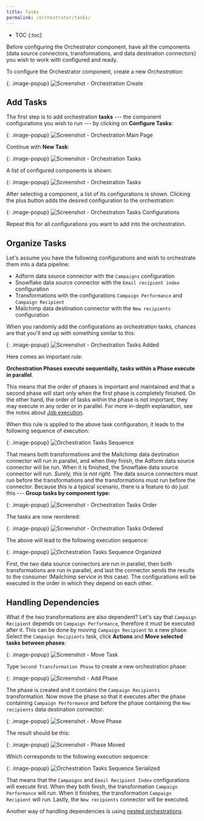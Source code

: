 ```yaml
---
title: Tasks
permalink: /orchestrator/tasks/
---
```


* TOC
{:toc}

Before configuring the Orchestrator component, have all the components
(data source connectors, transformations, and data destination connectors) you wish to work with configured and ready.

To configure the Orchestrator component, create a new *Orchestration*:

{: .image-popup}
![Screenshot - Orchestration Create](/orchestrator/tasks/configuration-create.png)

## Add Tasks
The first step is to add orchestration **tasks** --- the component configurations you wish to run --- by clicking on **Configure Tasks**:

{: .image-popup}
![Screenshot - Orchestration Main Page](/orchestrator/tasks/orchestration-main-1.png)

Continue with **New Task**:

{: .image-popup}
![Screenshot - Orchestration Tasks](/orchestrator/tasks/tasks-1.png)

A list of configured components is shown:

{: .image-popup}
![Screenshot - Orchestration Tasks](/orchestrator/tasks/tasks-list-1.png)

After selecting a component, a list of its configurations is shown. Clicking the plus button adds the desired configuration 
to the orchestration:

{: .image-popup}
![Screenshot - Orchestration Tasks Configurations](/orchestrator/tasks/tasks-list-2.png)

Repeat this for all configurations you want to add into the orchestration.

## Organize Tasks
Let's assume you have the following configurations and wish to orchestrate them into a data pipeline:

- Adform data source connector with the `Campaigns` configuration
- Snowflake data source connector with the `Email recipient index` configuration
- Transformations with the configurations `Campaign Performance` and `Campaign Recipient`
- Mailchimp data destination connector with the `New recipients` configuration

When you randomly add the configurations as orchestration tasks, chances are that you'll end up with something similar to this:

{: .image-popup}
![Screenshot - Orchestration Tasks Added](/orchestrator/tasks/tasks-2.png)

Here comes an important rule: 

**Orchestration Phases execute sequentially, tasks within a Phase execute in parallel**.

This means that the order of phases is important and maintained and that a second phase will start only when the first 
phase is completely finished. On the other hand, the order of tasks within the phase is not important, they may execute 
in any order or in parallel. For more in-depth explanation, see the notes about 
[Job execution](/orchestrator/running/#orchestration-execution).

When this rule is applied to the above task configuration, it leads to the following sequence of execution:

{: .image-popup}
![Orchestration Tasks Sequence](/orchestrator/tasks/orchestration-sequence-1.png)

That means both transformations and the Mailchimp data destination connector will run in parallel, and when they finish, the Adform data source connector will be run.
When it is finished, the Snowflake data source connector will run.
*Surely, this is not right.* The data source connectors must run before the transformations and the transformations must run before the connector. 
Because this is a typical scenario, there is a feature to do just this --- **Group tasks by component type**:

{: .image-popup}
![Screenshot - Orchestration Tasks Order](/orchestrator/tasks/tasks-3.png)

The tasks are now reordered:

{: .image-popup}
![Screenshot - Orchestration Tasks Ordered](/orchestrator/tasks/tasks-4.png)

The above will lead to the following execution sequence:

{: .image-popup}
![Orchestration Tasks Sequence Organized](/orchestrator/tasks/orchestration-sequence-2.png)

First, the two data source connectors are run in parallel, then both transformations are run in parallel, and last the connector sends the results 
to the consumer (Mailchimp service in this case). The configurations will be executed in the order in which they depend on each other.

## Handling Dependencies
What if the two transformations are also dependent? Let's say that `Campaign Recipient` depends on `Campaign Performance`, 
therefore it must be executed after it. This can be done by moving `Campaign Recipient` to a new phase. Select the `Campaign Recipients` task, 
click **Actions** and **Move selected tasks between phases**:

{: .image-popup}
![Screenshot - Move Task](/orchestrator/tasks/tasks-5.png)

Type `Second Transformation Phase` to create a new orchestration phase:

{: .image-popup}
![Screenshot - Add Phase](/orchestrator/tasks/phase-name.png)

The phase is created and it contains the `Campaign Recipients` transformation. Now move the phase so that it executes after the phase
containing `Campaign Performance` and before the phase containing the `New recipients` data destination connector:

{: .image-popup}
![Screenshot - Move Phase](/orchestrator/tasks/tasks-6.png)

The result should be this:

{: .image-popup}
![Screenshot - Phase Moved](/orchestrator/tasks/tasks-7.png)

Which corresponds to the following execution sequence:

{: .image-popup}
![Orchestration Tasks Sequence Serialized](/orchestrator/tasks/orchestration-sequence-3.png)

That means that the `Campaigns` and `Email Recipient Index` configurations will execute first. When they both finish,
the transformation `Campaign Performance` will run. When it finishes, the transformation `Campaign Recipient`
will run. Lastly, the `New recipients` connector will be executed.

Another way of handling dependencies is using [nested orchestrations](/orchestrator/tasks/nesting/).
